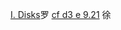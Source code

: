 [I. Disks](https://codeforces.com/contest/1949/problem/I)罗
[cf d3 e 9.21](https://codeforces.com/contest/2014/problem/E) 徐
